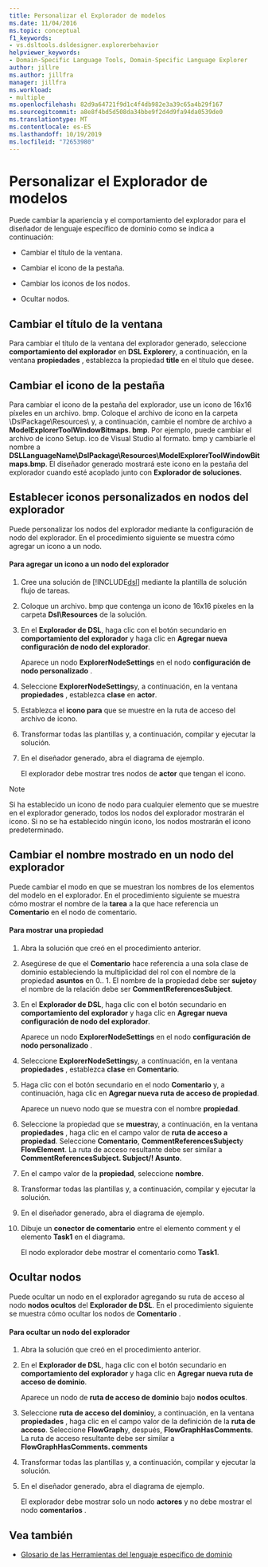 ```yaml
---
title: Personalizar el Explorador de modelos
ms.date: 11/04/2016
ms.topic: conceptual
f1_keywords:
- vs.dsltools.dsldesigner.explorerbehavior
helpviewer_keywords:
- Domain-Specific Language Tools, Domain-Specific Language Explorer
author: jillre
ms.author: jillfra
manager: jillfra
ms.workload:
- multiple
ms.openlocfilehash: 82d9a64721f9d1c4f4db982e3a39c65a4b29f167
ms.sourcegitcommit: a8e8f4bd5d508da34bbe9f2d4d9fa94da0539de0
ms.translationtype: MT
ms.contentlocale: es-ES
ms.lasthandoff: 10/19/2019
ms.locfileid: "72653980"
---
```

# <a name="customizing-the-model-explorer"></a>Personalizar el Explorador de modelos
Puede cambiar la apariencia y el comportamiento del explorador para el diseñador de lenguaje específico de dominio como se indica a continuación:

- Cambiar el título de la ventana.

- Cambiar el icono de la pestaña.

- Cambiar los iconos de los nodos.

- Ocultar nodos.

## <a name="changing-the-window-title"></a>Cambiar el título de la ventana
 Para cambiar el título de la ventana del explorador generado, seleccione **comportamiento del explorador** en **DSL Explorer**y, a continuación, en la ventana **propiedades** , establezca la propiedad **title** en el título que desee.

## <a name="changing-the-tab-icon"></a>Cambiar el icono de la pestaña
 Para cambiar el icono de la pestaña del explorador, use un icono de 16x16 píxeles en un archivo. bmp. Coloque el archivo de icono en la carpeta \DslPackage\Resources\ y, a continuación, cambie el nombre de archivo a **ModelExplorerToolWindowBitmaps. bmp**. Por ejemplo, puede cambiar el archivo de icono Setup. ico de Visual Studio al formato. bmp y cambiarle el nombre a **DSLLanguageName\DslPackage\Resources\ModelExplorerToolWindowBitmaps.bmp**. El diseñador generado mostrará este icono en la pestaña del explorador cuando esté acoplado junto con **Explorador de soluciones**.

## <a name="setting-custom-icons-on-explorer-nodes"></a>Establecer iconos personalizados en nodos del explorador
 Puede personalizar los nodos del explorador mediante la configuración de nodo del explorador. En el procedimiento siguiente se muestra cómo agregar un icono a un nodo.

#### <a name="to-add-an-icon-to-an-explorer-node"></a>Para agregar un icono a un nodo del explorador

1. Cree una solución de [!INCLUDE[dsl](../modeling/includes/dsl_md.md)] mediante la plantilla de solución flujo de tareas.

2. Coloque un archivo. bmp que contenga un icono de 16x16 píxeles en la carpeta **Dsl\Resources** de la solución.

3. En el **Explorador de DSL**, haga clic con el botón secundario en **comportamiento del explorador** y haga clic en **Agregar nueva configuración de nodo del explorador**.

    Aparece un nodo **ExplorerNodeSettings** en el nodo **configuración de nodo personalizado** .

4. Seleccione **ExplorerNodeSettings**y, a continuación, en la ventana **propiedades** , establezca **clase** en **actor**.

5. Establezca el **icono para** que se muestre en la ruta de acceso del archivo de icono.

6. Transformar todas las plantillas y, a continuación, compilar y ejecutar la solución.

7. En el diseñador generado, abra el diagrama de ejemplo.

    El explorador debe mostrar tres nodos de **actor** que tengan el icono.

> [!NOTE]
> Si ha establecido un icono de nodo para cualquier elemento que se muestre en el explorador generado, todos los nodos del explorador mostrarán el icono. Si no se ha establecido ningún icono, los nodos mostrarán el icono predeterminado.

## <a name="changing-the-name-displayed-on-an-explorer-node"></a>Cambiar el nombre mostrado en un nodo del explorador
 Puede cambiar el modo en que se muestran los nombres de los elementos del modelo en el explorador. En el procedimiento siguiente se muestra cómo mostrar el nombre de la **tarea** a la que hace referencia un **Comentario** en el nodo de comentario.

#### <a name="to-display-a-property"></a>Para mostrar una propiedad

1. Abra la solución que creó en el procedimiento anterior.

2. Asegúrese de que el **Comentario** hace referencia a una sola clase de dominio estableciendo la multiplicidad del rol con el nombre de la propiedad **asuntos** en 0.. 1. El nombre de la propiedad debe ser **sujeto**y el nombre de la relación debe ser **CommentReferencesSubject**.

3. En el **Explorador de DSL**, haga clic con el botón secundario en **comportamiento del explorador** y haga clic en **Agregar nueva configuración de nodo del explorador**.

     Aparece un nodo **ExplorerNodeSettings** en el nodo **configuración de nodo personalizado** .

4. Seleccione **ExplorerNodeSettings**y, a continuación, en la ventana **propiedades** , establezca **clase** en **Comentario**.

5. Haga clic con el botón secundario en el nodo **Comentario** y, a continuación, haga clic en **Agregar nueva ruta de acceso de propiedad**.

     Aparece un nuevo nodo que se muestra con el nombre **propiedad**.

6. Seleccione la propiedad que se **muestra**y, a continuación, en la ventana **propiedades** , haga clic en el campo valor de **ruta de acceso a propiedad**. Seleccione **Comentario**, **CommentReferencesSubject**y **FlowElement**. La ruta de acceso resultante debe ser similar a **CommentReferencesSubject. Subject/! Asunto**.

7. En el campo valor de la **propiedad**, seleccione **nombre**.

8. Transformar todas las plantillas y, a continuación, compilar y ejecutar la solución.

9. En el diseñador generado, abra el diagrama de ejemplo.

10. Dibuje un **conector de comentario** entre el elemento comment y el elemento **Task1** en el diagrama.

     El nodo explorador debe mostrar el comentario como **Task1**.

## <a name="hiding-nodes"></a>Ocultar nodos
 Puede ocultar un nodo en el explorador agregando su ruta de acceso al nodo **nodos ocultos** del **Explorador de DSL**. En el procedimiento siguiente se muestra cómo ocultar los nodos de **Comentario** .

#### <a name="to-hide-an-explorer-node"></a>Para ocultar un nodo del explorador

1. Abra la solución que creó en el procedimiento anterior.

2. En el **Explorador de DSL**, haga clic con el botón secundario en **comportamiento del explorador** y haga clic en **Agregar nueva ruta de acceso de dominio**.

     Aparece un nodo de **ruta de acceso de dominio** bajo **nodos ocultos**.

3. Seleccione **ruta de acceso del dominio**y, a continuación, en la ventana **propiedades** , haga clic en el campo valor de la definición de la **ruta de acceso**. Seleccione **FlowGraph**y, después, **FlowGraphHasComments**. La ruta de acceso resultante debe ser similar a **FlowGraphHasComments. comments**

4. Transformar todas las plantillas y, a continuación, compilar y ejecutar la solución.

5. En el diseñador generado, abra el diagrama de ejemplo.

     El explorador debe mostrar solo un nodo **actores** y no debe mostrar el nodo **comentarios** .

## <a name="see-also"></a>Vea también

- [Glosario de las Herramientas del lenguaje específico de dominio](https://msdn.microsoft.com/ca5e84cb-a315-465c-be24-76aa3df276aa)